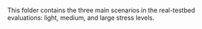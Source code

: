 This folder contains the three main scenarios in the real-testbed evaluations: light, medium, and large stress levels.
